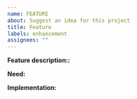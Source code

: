 ```yaml
---
name: FEATURE
about: Suggest an idea for this project
title: Feature
labels: enhancement
assignees: ""
---
```


**Feature description::**

<!-- Here you describe what will change with your feature. -->

**Need:**

<!-- Here you describe why your feature is needed. -->

**Implementation:**

<!-- Here you can give implementation ideas for your feature. -->